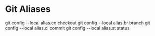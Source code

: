 # Git Aliases



git config --local alias.co checkout
git config --local alias.br branch
git config --local alias.ci commit
git config --local alias.st status
